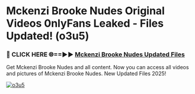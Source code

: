 # Mckenzi Brooke Nudes Original Videos 0nlyFans Leaked - Files Updated! (o3u5)

<h3>🔴 CLICK HERE 🌐==►► <a href="https://tinyurl.com/yc6ubb5a" rel="nofollow">Mckenzi Brooke Nudes Updated Files</a></h3>

Get Mckenzi Brooke Nudes and all content. Now you can access all videos and pictures of Mckenzi Brooke Nudes. New Updated Files 2025!

[![o3u5](https://i.imgur.com/7eu0CRL.gif)](https://tinyurl.com/yc6ubb5a)
